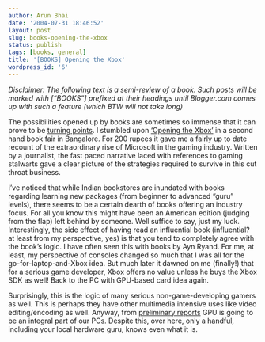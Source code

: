```yaml
---
author: Arun Bhai
date: '2004-07-31 18:46:52'
layout: post
slug: books-opening-the-xbox
status: publish
tags: [books, general]
title: '[BOOKS] Opening the Xbox'
wordpress_id: '6'
---
```


<i>Disclaimer: The following text is a semi-review of a book. Such posts will be marked with [&#8220;BOOKS&#8221;] prefixed at their headings until Blogger.com comes up with such a feature (which BTW will not take long)</i>

The possibilities opened up by books are sometimes so immense that it can prove to be [turning
points](http://www.catb.org/~esr/writings/cathedral-bazaar/cathedral-bazaar/ar01s13.html).
I stumbled upon [&#8216;Opening the Xbox&#8217;](http://www.amazon.com/exec/obidos/tg/detail/-/0761537082?v=glance) in a second hand book fair in Bangalore. For 200 rupees it gave me a fairly up to date recount of the extraordinary rise of Microsoft in the gaming industry. Written by a journalist, the fast paced narrative
laced with references to gaming stalwarts gave a clear picture of the strategies required to survive in this cut throat business.

I&#8217;ve noticed that while Indian bookstores are inundated with books regarding learning new packages (from beginner to advanced &#8220;guru&#8221; levels), there seems to be a certain dearth of books offering an industry focus. For all you know this might have been an American edition (judging from the flap) left behind by someone. Well suffice to say, just my luck. Interestingly, the side effect of having read an influential book (influential? at least from my perspective, yes) is that you tend to completely agree with the book&#8217;s logic. I have often seen this with books by Ayn Ryand.
For me, at least, my perspective of consoles changed so much that I was all for the go-for-laptop-and-Xbox idea. But much later it dawned on me (finally!) that for a serious game developer, Xbox offers no value unless he buys the Xbox SDK as well! Back to the PC with
GPU-based card idea again.

Surprisingly, this is the logic of many serious non-game-developing gamers as well. This is perhaps they have other multimedia intensive uses like video editing/encoding as well. Anyway, from [preliminary
reports](http://www.extremetech.com/article2/0,1558,1629295,00.asp) GPU is going to be an integral part of our PCs. Despite this, over here, only a handful, including your local hardware guru, knows even
what it is.

